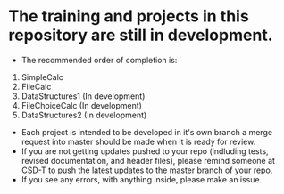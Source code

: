 # The training and projects in this repository are still in development.
- The recommended order of completion is:
1. SimpleCalc
2. FileCalc
3. DataStructures1 (In development)
4. FileChoiceCalc (In development)
5. DataStructures2 (In development)
- Each project is intended to be developed in it's own branch a merge request into master should be made when it is ready for review.
- If you are not getting updates pushed to your repo (indluding tests, revised documentation, and header files), please remind someone at CSD-T to push the latest updates to the master branch of your repo.
- If you see any errors, with anything inside, please make an issue.
